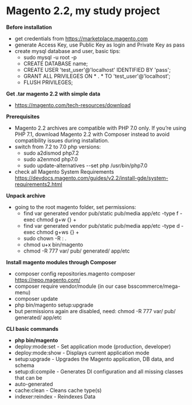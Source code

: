 # Magento 2.2, my study project

**Before installation**
- get credentials from https://marketplace.magento.com
- generate Access Key, use Public Key as login and Private Key as pass
- create mysql database and user, basic tips:
    - 	sudo mysql -u root -p
    -   CREATE DATABASE name;
    -   CREATE USER 'test_user'@'localhost' IDENTIFIED BY 'pass';
    - 	GRANT ALL PRIVILEGES ON * . * TO 'test_user'@'localhost';
    - 	FLUSH PRIVILEGES;

**Get .tar magento 2.2 with simple data**
- https://magento.com/tech-resources/download

**Prerequisites**
- Magento 2.2 archives are compatible with PHP 7.0 only. If you’re using PHP 7.1, download Magento 2.2 with Composer instead to avoid compatibility issues during installation.
- switch from 7.2 to 7.0 php versions:
    - sudo a2dismod php7.2
    - sudo a2enmod php7.0
    - sudo update-alternatives --set php /usr/bin/php7.0
- check all Magento System Requirements https://devdocs.magento.com/guides/v2.2/install-gde/system-requirements2.html

**Unpack archive**
- going to the root magento folder, set permissions:
    - find var generated vendor pub/static pub/media app/etc -type f -exec chmod g+w {} +
    - find var generated vendor pub/static pub/media app/etc -type d -exec chmod g+ws {} +
    - sudo chown -R :<web server group> .
    - chmod u+x bin/magento
    - chmod -R 777 var/ pub/ generated/ app/etc
    
**Install magento modules through Composer**
- composer config repositories.magento composer https://repo.magento.com/
- composer require vendor/module (in our case bsscommerce/mega-menu)
- composer update
- php bin/magento setup:upgrade
- but permissions again are disabled, need: chmod -R 777 var/ pub/ generated/ app/etc

**CLI basic commands**
- **php bin/magento**
- deploy:mode:set - Set application mode (production, developer)
- deploy:mode:show - Displays current application mode
- setup:upgrade - Upgrades the Magento application, DB data, and schema
- setup:di:compile - Generates DI configuration and all missing classes that can be 
- auto-generated
- cache:clean - Cleans cache type(s)
- indexer:reindex - Reindexes Data
